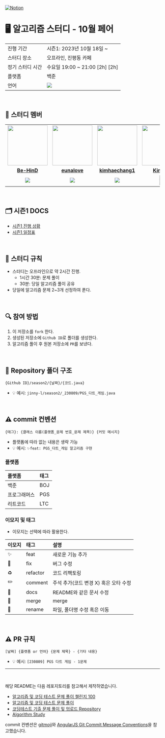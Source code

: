 <a href="https://www.notion.so/hyokikomori/Algorithm-Study-eeab1b7059824f96b2733d6bc7218428?pvs=4">
<img src="https://img.shields.io/badge/Notion-%23000000.svg?style=for-the-flat&amp;logo=notion&amp;logoColor=white" alt="Notion">
</a>

# 🖥 알고리즘 스터디 - 10월 페어

<table>
  <tr>
    <td>진행 기간</td>
    <td>시즌1: 2023년 10월 18일 ~ </td>
  </tr>
  <tr>
    <td>스터디 장소</td>
    <td>오프라인, 진평동 카페</td>
  </tr>
  <tr>
    <td>정기 스터디 시간</td>
    <td>수요일 19:00 ~ 21:00 [2h] [2h]
  </tr>
  <tr>
    <td>플랫폼</td>
    <td>백준</td>
  </tr>
  <tr>
    <td>언어</td>
    <td><img src="https://img.shields.io/badge/Java-007396.svg?&style=for-the-badge&logo=Java&logoColor=white">
    </td>
  </tr>
</table>

<br/>

## 🤖 스터디 멤버

<table>
 <tr>
    <td align="center"><a href="https://github.com/Be-HinD"><img src="https://avatars.githubusercontent.com/Be-HinD" width="130px;" alt=""></a></td>
    <td align="center"><a href="https://github.com/eunalove"><img src="https://avatars.githubusercontent.com/eunalove" width="130px;" alt=""></a></td>
    <td align="center"><a href="https://github.com/kimhaechang1"><img src="https://avatars.githubusercontent.com/kimhaechang1" width="130px;" alt=""></a></td>
    <td align="center"><a href="https://github.com/Kimjuyi"><img src="https://avatars.githubusercontent.com/Kimjuyi" width="130px;" alt=""></a></td>
  </tr>
  <tr>
    <td align="center"><a href="https://github.com/Be-HinD"><b>Be-HinD</b></a></td>
    <td align="center"><a href="https://github.com/eunalove"><b>eunalove</b></a></td>
    <td align="center"><a href="https://github.com/kimhaechang1"><b>kimhaechang1</b></a></td>
    <td align="center"><a href="https://github.com/Kimjuyi"><b>Kimjuyi</b></a></td>
  </tr>
  <tr> 
    <td align="center"><img src="https://img.shields.io/badge/Java-007396.svg?&style=for-the-badge&logo=Java&logoColor=white"></td>
    <td align="center"><img src="https://img.shields.io/badge/Java-007396.svg?&style=for-the-badge&logo=Java&logoColor=white"></td>
    <td align="center"><img src="https://img.shields.io/badge/Java-007396.svg?&style=for-the-badge&logo=Java&logoColor=white"></td>
    <td align="center"><img src="https://img.shields.io/badge/Java-007396?style=for-the-badge&logo=java&logoColor=white"><br/><img src="https://img.shields.io/badge/Python-3776AB?style=for-the-badge&logo=python&logoColor=white"></td>
  </tr> 
</table>

<br/>

## 🗂️ 시즌1 DOCS
- [시즌1 진행 상황](https://github.com/CodeSquad-2023-BE-Study/Algorithm-Study/blob/main/docs/%EC%A7%84%ED%96%89%EC%83%81%ED%99%A9/%EC%8B%9C%EC%A6%8C1_2%EC%9B%94-7%EC%9B%94_%EC%A7%84%ED%96%89%EC%83%81%ED%99%A9.md)
- [시즌1 일정표](https://github.com/CodeSquad-2023-BE-Study/Algorithm-Study/blob/main/docs/%EB%AC%B8%EC%A0%9C/%EC%8B%9C%EC%A6%8C1_2%EC%9B%94-7%EC%9B%94_%EB%AC%B8%EC%A0%9C.md)

<br/>

## 📌 스터디 규칙
- 스터디는 오프라인으로 약 2시간 진행.
  - 1시간 30분: 문제 풀이
  - 30분: 당일 알고리즘 풀이 공유
- 당일에 알고리즘 문제 2~3개 선정하여 푼다.
  
<br/>

## 🔍 참여 방법
1. 이 저장소를 `fork` 한다.
2. 생성된 저장소에 `Github ID`로 폴더를 생성한다.
3. 알고리즘 풀이 후 원본 저장소에 `PR`를 보낸다.

<br/>

## 📁 Repository 폴더 구조
```
{Github ID}/season2/{날짜}/{코드.java}
```

- 💡 예시: `jinny-l/season2/_230809/PGS_다트_게임.java`

<br/>

## ⚠️ commit 컨벤션

```
{태그}: {클래스 이름(플랫폼_문제 번호_문제 제목)} {커밋 메시지}
```

- 플랫폼에 따라 없는 내용은 생략 가능
- 💡 예시: `✨feat: PGS_다트_게임 알고리즘 구현`

### 플랫폼

| 플랫폼    | 태그  |
|:-------|:----|
| 백준     | BOJ |
| 프로그래머스 | PGS |
| 리트코드   | LTC |

### 이모지 및 태그

- 이모지는 선택에 따라 활용한다.

| 이모지 | 태그       | 설명                      |
|:----|:---------|:------------------------|
| ✨   | feat     | 새로운 기능 추가               |
| 🐛  | fix      | 버그 수정                   |
| ♻️  | refactor | 코드 리팩토링                 |
| ✏️  | comment  | 주석 추가(코드 변경 X) 혹은 오타 수정 |
| 📝  | docs     | README와 같은 문서 수정        |
| 🔀  | merge    | merge                   |
| 🚚  | rename   | 파일, 폴더명 수정 혹은 이동        |


<br/>

## ⚠️ PR 규칙

```
[날짜] {플랫폼 or 언어} {문제 제목} - {기타 내용}
```

- 💡 예시: `[230809] PGS 다트 게임 - 1문제`

---

<br/>

해당 README는 다음 레포지토리를 참고해서 제작하였습니다.

- [알고리즘 및 코딩 테스트 문제 풀이 챌린지 100](https://github.com/ellynhan/challenge100-codingtest-study)
- [알고리즘 및 코딩 테스트 문제 풀이](https://github.com/Seongho0503/Algo_Study)
- [코딩테스트 기출 문제 풀이 및 업로드 Repository](https://github.com/CodeTest-StudyGroup/Code-Test-Study)
- [Algorithm Study](https://github.com/b1urrrr/Algorithm-Study)

commit 컨벤션은 [gitmoji](https://gitmoji.dev/)와 [AngularJS Git Commit Message Conventions](https://gist.github.com/stephenparish/9941e89d80e2bc58a153)을 참고했습니다.
